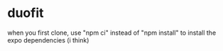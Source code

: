 # duofit
when you first clone, use "npm ci" instead of "npm install" to install the expo dependencies (i think)


